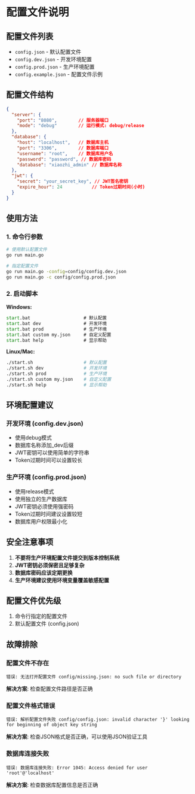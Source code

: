 # 配置文件说明

## 配置文件列表

- `config.json` - 默认配置文件
- `config.dev.json` - 开发环境配置
- `config.prod.json` - 生产环境配置
- `config.example.json` - 配置文件示例

## 配置文件结构

```json
{
  "server": {
    "port": "8080",        // 服务器端口
    "mode": "debug"        // 运行模式: debug/release
  },
  "database": {
    "host": "localhost",   // 数据库主机
    "port": "3306",        // 数据库端口
    "username": "root",    // 数据库用户名
    "password": "password", // 数据库密码
    "database": "xiaozhi_admin" // 数据库名称
  },
  "jwt": {
    "secret": "your_secret_key", // JWT签名密钥
    "expire_hour": 24           // Token过期时间(小时)
  }
}
```

## 使用方法

### 1. 命令行参数

```bash
# 使用默认配置文件
go run main.go

# 指定配置文件
go run main.go -config=config/config.dev.json
go run main.go -c config/config.prod.json
```

### 2. 启动脚本

**Windows:**
```cmd
start.bat                    # 默认配置
start.bat dev                # 开发环境
start.bat prod               # 生产环境
start.bat custom my.json     # 自定义配置
start.bat help               # 显示帮助
```

**Linux/Mac:**
```bash
./start.sh                   # 默认配置
./start.sh dev               # 开发环境
./start.sh prod              # 生产环境
./start.sh custom my.json    # 自定义配置
./start.sh help              # 显示帮助
```

## 环境配置建议

### 开发环境 (config.dev.json)
- 使用debug模式
- 数据库名称添加_dev后缀
- JWT密钥可以使用简单的字符串
- Token过期时间可以设置较长

### 生产环境 (config.prod.json)
- 使用release模式
- 使用独立的生产数据库
- JWT密钥必须使用强密码
- Token过期时间建议设置较短
- 数据库用户权限最小化

## 安全注意事项

1. **不要将生产环境配置文件提交到版本控制系统**
2. **JWT密钥必须保密且足够复杂**
3. **数据库密码应该定期更换**
4. **生产环境建议使用环境变量覆盖敏感配置**

## 配置文件优先级

1. 命令行指定的配置文件
2. 默认配置文件 (config.json)

## 故障排除

### 配置文件不存在
```
错误: 无法打开配置文件 config/missing.json: no such file or directory
```
**解决方案**: 检查配置文件路径是否正确

### 配置文件格式错误
```
错误: 解析配置文件失败 config/config.json: invalid character '}' looking for beginning of object key string
```
**解决方案**: 检查JSON格式是否正确，可以使用JSON验证工具

### 数据库连接失败
```
错误: 数据库连接失败: Error 1045: Access denied for user 'root'@'localhost'
```
**解决方案**: 检查数据库配置信息是否正确